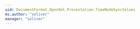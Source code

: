 ```yaml
---
uid: DocumentFormat.OpenXml.Presentation.TimeNodeSyncValues
ms.author: "soliver"
manager: "soliver"
---
```

